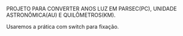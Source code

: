PROJETO PARA CONVERTER ANOS LUZ EM PARSEC(PC), UNIDADE ASTRONÔMICA(AU) E QUILÔMETROS(KM). 

Usaremos a prática com switch para fixação.
